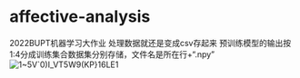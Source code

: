 # affective-analysis
2022BUPT机器学习大作业
处理数据就还是变成csv存起来
预训练模型的输出按1:4分成训练集合数据集分别存储，文件名是所在行+“.npy”
![1~5V`0)I_VT5W9(KP}16LE1](https://user-images.githubusercontent.com/72617488/170818901-65fb4783-0c12-49a0-b726-cfc37d8eab40.png)
